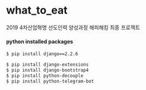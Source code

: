 # what_to_eat
2019 4차산업혁명 선도인력 양성과정 해피해킹 최종 프로젝트

#### python installed packages
```bash
$ pip install django==2.2.6

$ pip install django-extensions
$ pip install django-bootstrap4
$ pip install python-decouple
$ pip install python-telegram-bot
```